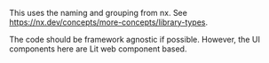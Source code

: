 This uses the naming and grouping from nx.
See https://nx.dev/concepts/more-concepts/library-types.

The code should be framework agnostic if possible. However, the UI components here are Lit web component based.
